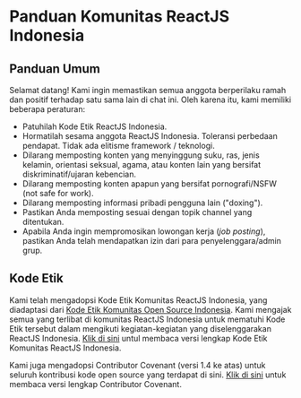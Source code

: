 # Panduan Komunitas ReactJS Indonesia

## Panduan Umum

Selamat datang! Kami ingin memastikan semua anggota berperilaku ramah dan positif terhadap satu sama lain di chat ini. Oleh karena itu, kami memiliki beberapa peraturan:

- Patuhilah Kode Etik ReactJS Indonesia.
- Hormatilah sesama anggota ReactJS Indonesia. Toleransi perbedaan pendapat. Tidak ada elitisme framework / teknologi.
- Dilarang memposting konten yang menyinggung suku, ras, jenis kelamin, orientasi seksual, agama, atau konten lain yang bersifat diskriminatif/ujaran kebencian.
- Dilarang memposting konten apapun yang bersifat pornografi/NSFW (not safe for work).
- Dilarang memposting informasi pribadi pengguna lain ("doxing").
- Pastikan Anda memposting sesuai dengan topik channel yang ditentukan.
- Apabila Anda ingin mempromosikan lowongan kerja (_job posting_), pastikan Anda telah mendapatkan izin dari para penyelenggara/admin grup.

## Kode Etik

Kami telah mengadopsi Kode Etik Komunitas ReactJS Indonesia, yang diadaptasi dari [Kode Etik Komunitas Open Source Indonesia](https://github.com/w3id/community-governance/blob/master/CODE_OF_CONDUCT.md). Kami mengajak semua yang terlibat di komunitas ReactJS Indonesia untuk mematuhi Kode Etik tersebut dalam mengikuti kegiatan-kegiatan yang diselenggarakan ReactJS Indonesia. [Klik di sini](CODE_OF_CONDUCT.md) untul membaca versi lengkap Kode Etik Komunitas ReactJS Indonesia.

Kami juga mengadopsi Contributor Covenant (versi 1.4 ke atas) untuk seluruh kontribusi kode open source yang terdapat di sini. [Klik di sini](https://www.contributor-covenant.org/version/1/4/code-of-conduct/) untuk membaca versi lengkap Contributor Covenant.
